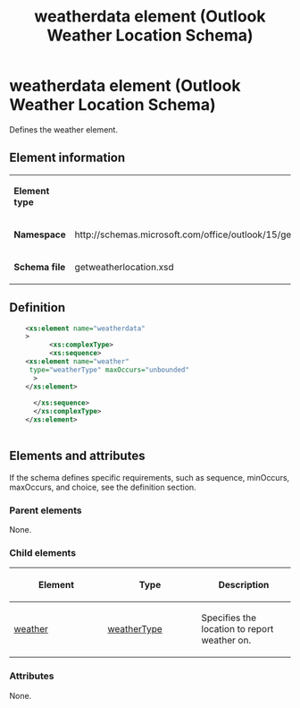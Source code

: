 ﻿---
title: weatherdata element (Outlook Weather Location Schema)
TOCTitle: weatherdata element
ms:assetid: 14e0c469-31dc-fbe2-0d45-da602df04f13
ms:mtpsurl: https://msdn.microsoft.com/en-us/library/JJ227596(v=office.15)
ms:contentKeyID: 48462300
ms.date: 07/24/2014
mtps_version: v=office.15
dev_langs:
- xml
---

# weatherdata element (Outlook Weather Location Schema)

Defines the weather element.

## Element information

<table>
<colgroup>
<col style="width: 50%" />
<col style="width: 50%" />
</colgroup>
<tbody>
<tr class="odd">
<td><p><strong>Element type</strong></p></td>
<td></td>
</tr>
<tr class="even">
<td><p><strong>Namespace</strong></p></td>
<td><p>http://schemas.microsoft.com/office/outlook/15/getweatherlocation.xsd</p></td>
</tr>
<tr class="odd">
<td><p><strong>Schema file</strong></p></td>
<td><p>getweatherlocation.xsd</p></td>
</tr>
</tbody>
</table>

## Definition

``` xml
    <xs:element name="weatherdata"
    >
          <xs:complexType>
          <xs:sequence>
    <xs:element name="weather"
     type="weatherType" maxOccurs="unbounded"
      >
    </xs:element>
    
      </xs:sequence>
      </xs:complexType>
    </xs:element>
    
```

## Elements and attributes

If the schema defines specific requirements, such as sequence, minOccurs, maxOccurs, and choice, see the definition section.

### Parent elements

None.

### Child elements

<table>
<colgroup>
<col style="width: 33%" />
<col style="width: 33%" />
<col style="width: 33%" />
</colgroup>
<thead>
<tr class="header">
<th><p>Element</p></th>
<th><p>Type</p></th>
<th><p>Description</p></th>
</tr>
</thead>
<tbody>
<tr class="odd">
<td><p><a href="weather-element-weatherdata-element-outlook-weather-location-schema.md">weather</a></p></td>
<td><p><a href="weathertype-complextype-outlook-weather-location-schema.md">weatherType</a></p></td>
<td><p>Specifies the location to report weather on.</p></td>
</tr>
</tbody>
</table>

### Attributes

None.

